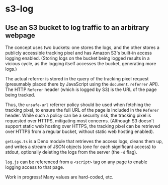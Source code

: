 # s3-log

## Use an S3 bucket to log traffic to an arbitrary webpage

The concept uses two buckets: one stores the logs, and the other stores a
publicly accessible tracking pixel and has Amazon S3's built-in access logging
enabled. (Storing logs on the bucket being logged results in a vicious cycle, as
the logging itself accesses the bucket, generating more logs.)

The actual referrer is stored in the query of the tracking pixel request
(presumably placed there by JavaScript using the `document.referrer` API). The
HTTP `Referer` header (which is logged by S3) is the URL of the page being
tracked.

Thus, the `unsafe-url` referrer policy should be used when fetching the tracking
pixel, to ensure the full URL of the page is included in the `Referer` header.
While such a policy can be a security risk, the tracking pixel is requested over
HTTPS, mitigating most concerns. (Although S3 doesn't support static web hosting
over HTTPS, the tracking pixel can be retrieved over HTTPS from a regular
bucket, without static web hosting enabled).

`getLogs.ts` is a Deno module that retrieves the access logs, cleans them up,
and writes a stream of JSON objects (one for each significant access) to stdout,
optionally deleting the logs from the server (the `-d` flag).

`log.js` can be referenced from a `<script>` tag on any page to enable logging
access to that page.

Work in progress\! Many values are hard-coded, etc.

